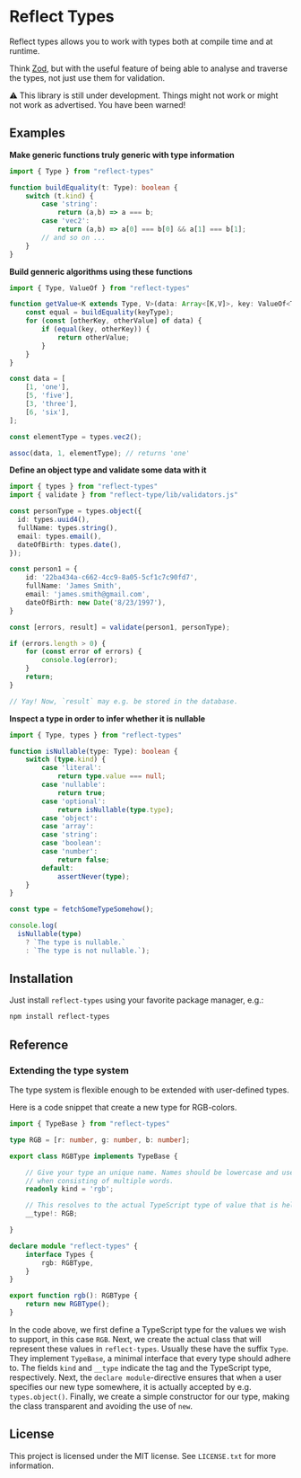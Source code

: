 Reflect Types
=============

Reflect types allows you to work with types both at compile time and at runtime. 

Think [Zod][zod], but with the useful feature of being able to analyse and traverse the types, not just use them for validation.

[zod]: https://www.npmjs.com/package/zod

⚠️ This library is still under development. Things might not work or might not work as advertised. You have been warned!

## Examples

**Make generic functions truly generic with type information**
```ts
import { Type } from "reflect-types"

function buildEquality(t: Type): boolean {
    switch (t.kind) {
        case 'string':
            return (a,b) => a === b;
        case 'vec2':
            return (a,b) => a[0] === b[0] && a[1] === b[1];
        // and so on ...
    }
}
```

**Build genneric algorithms using these functions**

```ts
import { Type, ValueOf } from "reflect-types"

function getValue<K extends Type, V>(data: Array<[K,V]>, key: ValueOf<T>, keyType: K): V | undefined {
    const equal = buildEquality(keyType);
    for (const [otherKey, otherValue] of data) {
        if (equal(key, otherKey)) {
            return otherValue;
        }
    }
}

const data = [
    [1, 'one'],
    [5, 'five'],
    [3, 'three'],
    [6, 'six'],
];

const elementType = types.vec2();

assoc(data, 1, elementType); // returns 'one'
```

**Define an object type and validate some data with it**
```ts
import { types } from "reflect-types"
import { validate } from "reflect-type/lib/validators.js"

const personType = types.object({
  id: types.uuid4(),
  fullName: types.string(),
  email: types.email(),
  dateOfBirth: types.date(),
});

const person1 = {
    id: '22ba434a-c662-4cc9-8a05-5cf1c7c90fd7',
    fullName: 'James Smith',
    email: 'james.smith@gmail.com',
    dateOfBirth: new Date('8/23/1997'),
}

const [errors, result] = validate(person1, personType);

if (errors.length > 0) {
    for (const error of errors) {
        console.log(error);
    }
    return;
}

// Yay! Now, `result` may e.g. be stored in the database.
```

**Inspect a type in order to infer whether it is nullable**

```ts
import { Type, types } from "reflect-types"

function isNullable(type: Type): boolean {
    switch (type.kind) {
        case 'literal':
            return type.value === null;
        case 'nullable':
            return true;
        case 'optional':
            return isNullable(type.type);
        case 'object':
        case 'array':
        case 'string':
        case 'boolean':
        case 'number':
            return false;
        default:
            assertNever(type);
    }
}

const type = fetchSomeTypeSomehow();

console.log(
  isNullable(type)
    ? `The type is nullable.`
    : `The type is not nullable.`);
```

## Installation

Just install `reflect-types` using your favorite package manager, e.g.:

```sh
npm install reflect-types
```

## Reference

### Extending the type system

The type system is flexible enough to be extended with user-defined types.

Here is a code snippet that create a new type for RGB-colors.

```ts
import { TypeBase } from "reflect-types"

type RGB = [r: number, g: number, b: number];

export class RGBType implements TypeBase {

    // Give your type an unique name. Names should be lowercase and use dashes
    // when consisting of multiple words.
    readonly kind = 'rgb';

    // This resolves to the actual TypeScript type of value that is held by this type.
    __type!: RGB;

}

declare module "reflect-types" {
    interface Types {
        rgb: RGBType,
    }
}

export function rgb(): RGBType {
    return new RGBType();
}
```

In the code above, we first define a TypeScript type for the values we wish to support, in this case `RGB`.
Next, we create the actual class that will represent these values in `reflect-types`. Usually these have the suffix `Type`.
They implement `TypeBase`, a minimal interface that every type should adhere to.
The fields `kind` and `__type` indicate the tag and the TypeScript type, respectively.
Next, the `declare module`-directive ensures that when a user specifies our new type somewhere, it is actually accepted by e.g. `types.object()`.
Finally, we create a simple constructor for our type, making the class transparent and avoiding the use of `new`.

## License

This project is licensed under the MIT license. See `LICENSE.txt` for more information.

